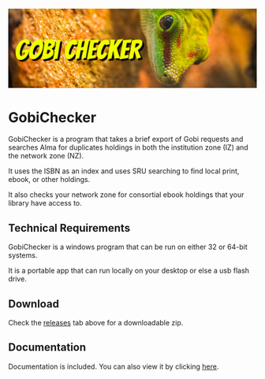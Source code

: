 ![Alt text](https://github.com/MrJeremyHobbs/GobiChecker/blob/master/images/logo_large.png?raw=true "Title")
# GobiChecker
GobiChecker is a program that takes a brief export of Gobi requests and searches Alma for duplicates holdings in both the institution zone (IZ) and the network zone (NZ).  

It uses the ISBN as an index and uses SRU searching to find local print, ebook, or other holdings. 

It also checks your network zone for consortial ebook holdings that your library have access to.

## Technical Requirements
GobiChecker is a windows program that can be run on either 32 or 64-bit systems.

It is a portable app that can run locally on your desktop or else a usb flash drive.

## Download
Check the [releases](https://github.com/MrJeremyHobbs/GobiChecker/releases) tab above for a downloadable zip.

## Documentation
Documentation is included. You can also view it by clicking [here](https://github.com/MrJeremyHobbs/GobiChecker/blob/master/docs/GobiChecker_2_1.pdf).
